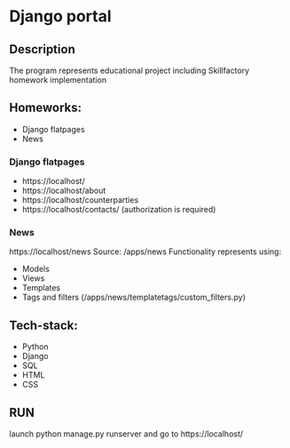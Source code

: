 # Django portal

## Description
The program represents educational project including Skillfactory homework implementation

## Homeworks:
* Django flatpages
* News

### Django flatpages
* https://localhost/
* https://localhost/about
* https://localhost/counterparties
* https://localhost/contacts/ (authorization is required)

### News
https://localhost/news
Source: /apps/news
Functionality represents using:
* Models
* Views
* Templates
* Tags and filters (/apps/news/templatetags/custom_filters.py)

## Tech-stack:
* Python
* Django
* SQL
* HTML
* CSS

## RUN
launch python manage.py runserver and go to https://localhost/


